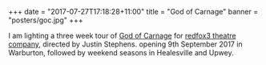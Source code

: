+++
date = "2017-07-27T17:18:28+11:00"
title = "God of Carnage"
banner = "posters/goc.jpg"
+++

I am lighting a three week tour of [God of Carnage][]
for [redfox3 theatre company][], directed by Justin Stephens. opening
9th September 2017 in Warburton, followed by weekend seasons in
Healesville and Upwey.

[redfox3 theatre company]: http://www.redfox3.com.au
[God of Carnage]: https://www.facebook.com/events/648733761999242/
